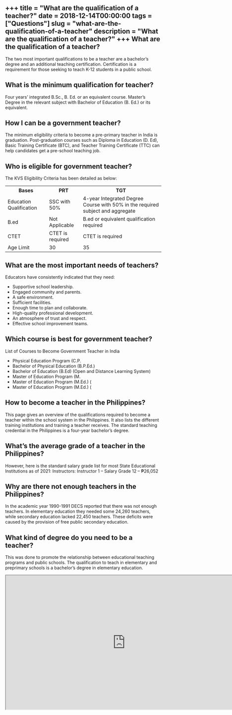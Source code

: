 +++
title = "What are the qualification of a teacher?"
date = 2018-12-14T00:00:00
tags = ["Questions"]
slug = "what-are-the-qualification-of-a-teacher"
description = "What are the qualification of a teacher?"
+++
What are the qualification of a teacher?
----------------------------------------

The two most important qualifications to be a teacher are a bachelor’s degree and an additional teaching certification. Certification is a requirement for those seeking to teach K-12 students in a public school.

What is the minimum qualification for teacher?
----------------------------------------------

Four years’ integrated B.Sc., B. Ed. or an equivalent course. Master’s Degree in the relevant subject with Bachelor of Education (B. Ed.) or its equivalent.

How I can be a government teacher?
----------------------------------

The minimum eligibility criteria to become a pre-primary teacher in India is graduation. Post-graduation courses such as Diploma in Education (D. Ed), Basic Training Certificate (BTC), and Teacher Training Certificate (TTC) can help candidates get a pre-school teaching job.

Who is eligible for government teacher?
---------------------------------------

The KVS Eligibility Criteria has been detailed as below:

<table><tr><th>Bases</th><th>PRT</th><th>TGT</th></tr><tr><td>Education Qualification</td><td>SSC with 50%</td><td>4-year Integrated Degree Course with 50% in the required subject and aggregate</td></tr><tr><td>B.ed</td><td>Not Applicable</td><td>B.ed or equivalent qualification required</td></tr><tr><td>CTET</td><td>CTET is required</td><td>CTET is required</td></tr><tr><td>Age Limit</td><td>30</td><td>35</td></tr></table>

What are the most important needs of teachers?
----------------------------------------------

Educators have consistently indicated that they need:

- Supportive school leadership.
- Engaged community and parents.
- A safe environment.
- Sufficient facilities.
- Enough time to plan and collaborate.
- High-quality professional development.
- An atmosphere of trust and respect.
- Effective school improvement teams.

Which course is best for government teacher?
--------------------------------------------

List of Courses to Become Government Teacher in India

- Physical Education Program (C.P.
- Bachelor of Physical Education (B.P.Ed.)
- Bachelor of Education (B.Ed) (Open and Distance Learning System)
- Master of Education Program (M.
- Master of Education Program (M.Ed.) (
- Master of Education Program (M.Ed.) (

How to become a teacher in the Philippines?
-------------------------------------------

This page gives an overview of the qualifications required to become a teacher within the school system in the Philippines. It also lists the different training institutions and training a teacher receives. The standard teaching credential in the Philippines is a four-year bachelor’s degree.

What’s the average grade of a teacher in the Philippines?
---------------------------------------------------------

However, here is the standard salary grade list for most State Educational Institutions as of 2021: Instructors: Instructor 1 – Salary Grade 12 – ₱26,052

Why are there not enough teachers in the Philippines?
-----------------------------------------------------

In the academic year 1990-1991 DECS reported that there was not enough teachers. In elementary education they needed some 24,260 teachers, while secondary education lacked 22,450 teachers. These deficits were caused by the provision of free public secondary education.

What kind of degree do you need to be a teacher?
------------------------------------------------

This was done to promote the relationship between educational teaching programs and public schools. The qualification to teach in elementary and preprimary schools is a bachelor’s degree in elementary education.

<iframe allow="accelerometer; autoplay; clipboard-write; encrypted-media; gyroscope; picture-in-picture" allowfullscreen="" class="__youtube_prefs__  epyt-is-override  no-lazyload" data-no-lazy="1" data-origheight="433" data-origwidth="770" data-skipgform_ajax_framebjll="" height="433" id="_ytid_13936" loading="lazy" src="https://www.youtube.com/embed/4SppdQHZ-4A?enablejsapi=1&autoplay=0&cc_load_policy=0&cc_lang_pref=&iv_load_policy=1&loop=0&modestbranding=0&rel=1&fs=1&playsinline=0&autohide=2&theme=dark&color=red&controls=1&" title="YouTube player" width="770"></iframe>